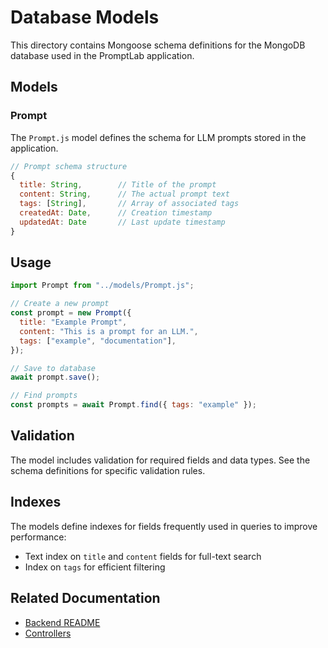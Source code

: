 # Database Models

This directory contains Mongoose schema definitions for the MongoDB database used in the PromptLab application.

## Models

### Prompt

The `Prompt.js` model defines the schema for LLM prompts stored in the application.

```javascript
// Prompt schema structure
{
  title: String,        // Title of the prompt
  content: String,      // The actual prompt text
  tags: [String],       // Array of associated tags
  createdAt: Date,      // Creation timestamp
  updatedAt: Date       // Last update timestamp
}
```

## Usage

```javascript
import Prompt from "../models/Prompt.js";

// Create a new prompt
const prompt = new Prompt({
  title: "Example Prompt",
  content: "This is a prompt for an LLM.",
  tags: ["example", "documentation"],
});

// Save to database
await prompt.save();

// Find prompts
const prompts = await Prompt.find({ tags: "example" });
```

## Validation

The model includes validation for required fields and data types. See the schema definitions for specific validation rules.

## Indexes

The models define indexes for fields frequently used in queries to improve performance:

- Text index on `title` and `content` fields for full-text search
- Index on `tags` for efficient filtering

## Related Documentation

- [Backend README](../../README.md)
- [Controllers](../controllers/README.md)
